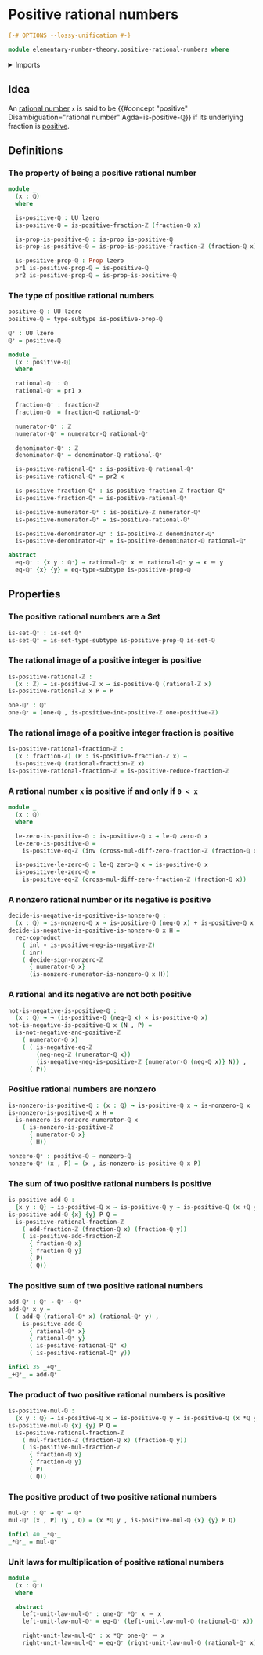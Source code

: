 # Positive rational numbers

```agda
{-# OPTIONS --lossy-unification #-}

module elementary-number-theory.positive-rational-numbers where
```

<details><summary>Imports</summary>

```agda
open import elementary-number-theory.addition-integer-fractions
open import elementary-number-theory.addition-rational-numbers
open import elementary-number-theory.cross-multiplication-difference-integer-fractions
open import elementary-number-theory.integer-fractions
open import elementary-number-theory.integers
open import elementary-number-theory.multiplication-integer-fractions
open import elementary-number-theory.multiplication-integers
open import elementary-number-theory.multiplication-rational-numbers
open import elementary-number-theory.negative-integers
open import elementary-number-theory.nonzero-rational-numbers
open import elementary-number-theory.positive-and-negative-integers
open import elementary-number-theory.positive-integer-fractions
open import elementary-number-theory.positive-integers
open import elementary-number-theory.rational-numbers
open import elementary-number-theory.reduced-integer-fractions
open import elementary-number-theory.strict-inequality-rational-numbers

open import foundation.cartesian-product-types
open import foundation.coproduct-types
open import foundation.dependent-pair-types
open import foundation.function-types
open import foundation.identity-types
open import foundation.negation
open import foundation.propositions
open import foundation.sets
open import foundation.subtypes
open import foundation.transport-along-identifications
open import foundation.universe-levels
```

</details>

## Idea

An [rational number](elementary-number-theory.rational-numbers.md) `x` is said
to be
{{#concept "positive" Disambiguation="rational number" Agda=is-positive-ℚ}} if
its underlying fraction is
[positive](elementary-number-theory.positive-integer-fractions.md).

## Definitions

### The property of being a positive rational number

```agda
module _
  (x : ℚ)
  where

  is-positive-ℚ : UU lzero
  is-positive-ℚ = is-positive-fraction-ℤ (fraction-ℚ x)

  is-prop-is-positive-ℚ : is-prop is-positive-ℚ
  is-prop-is-positive-ℚ = is-prop-is-positive-fraction-ℤ (fraction-ℚ x)

  is-positive-prop-ℚ : Prop lzero
  pr1 is-positive-prop-ℚ = is-positive-ℚ
  pr2 is-positive-prop-ℚ = is-prop-is-positive-ℚ
```

### The type of positive rational numbers

```agda
positive-ℚ : UU lzero
positive-ℚ = type-subtype is-positive-prop-ℚ

ℚ⁺ : UU lzero
ℚ⁺ = positive-ℚ

module _
  (x : positive-ℚ)
  where

  rational-ℚ⁺ : ℚ
  rational-ℚ⁺ = pr1 x

  fraction-ℚ⁺ : fraction-ℤ
  fraction-ℚ⁺ = fraction-ℚ rational-ℚ⁺

  numerator-ℚ⁺ : ℤ
  numerator-ℚ⁺ = numerator-ℚ rational-ℚ⁺

  denominator-ℚ⁺ : ℤ
  denominator-ℚ⁺ = denominator-ℚ rational-ℚ⁺

  is-positive-rational-ℚ⁺ : is-positive-ℚ rational-ℚ⁺
  is-positive-rational-ℚ⁺ = pr2 x

  is-positive-fraction-ℚ⁺ : is-positive-fraction-ℤ fraction-ℚ⁺
  is-positive-fraction-ℚ⁺ = is-positive-rational-ℚ⁺

  is-positive-numerator-ℚ⁺ : is-positive-ℤ numerator-ℚ⁺
  is-positive-numerator-ℚ⁺ = is-positive-rational-ℚ⁺

  is-positive-denominator-ℚ⁺ : is-positive-ℤ denominator-ℚ⁺
  is-positive-denominator-ℚ⁺ = is-positive-denominator-ℚ rational-ℚ⁺

abstract
  eq-ℚ⁺ : {x y : ℚ⁺} → rational-ℚ⁺ x ＝ rational-ℚ⁺ y → x ＝ y
  eq-ℚ⁺ {x} {y} = eq-type-subtype is-positive-prop-ℚ
```

## Properties

### The positive rational numbers are a Set

```agda
is-set-ℚ⁺ : is-set ℚ⁺
is-set-ℚ⁺ = is-set-type-subtype is-positive-prop-ℚ is-set-ℚ
```

### The rational image of a positive integer is positive

```agda
is-positive-rational-ℤ :
  (x : ℤ) → is-positive-ℤ x → is-positive-ℚ (rational-ℤ x)
is-positive-rational-ℤ x P = P

one-ℚ⁺ : ℚ⁺
one-ℚ⁺ = (one-ℚ , is-positive-int-positive-ℤ one-positive-ℤ)
```

### The rational image of a positive integer fraction is positive

```agda
is-positive-rational-fraction-ℤ :
  (x : fraction-ℤ) (P : is-positive-fraction-ℤ x) →
  is-positive-ℚ (rational-fraction-ℤ x)
is-positive-rational-fraction-ℤ = is-positive-reduce-fraction-ℤ
```

### A rational number `x` is positive if and only if `0 < x`

```agda
module _
  (x : ℚ)
  where

  le-zero-is-positive-ℚ : is-positive-ℚ x → le-ℚ zero-ℚ x
  le-zero-is-positive-ℚ =
    is-positive-eq-ℤ (inv (cross-mul-diff-zero-fraction-ℤ (fraction-ℚ x)))

  is-positive-le-zero-ℚ : le-ℚ zero-ℚ x → is-positive-ℚ x
  is-positive-le-zero-ℚ =
    is-positive-eq-ℤ (cross-mul-diff-zero-fraction-ℤ (fraction-ℚ x))
```

### A nonzero rational number or its negative is positive

```agda
decide-is-negative-is-positive-is-nonzero-ℚ :
  (x : ℚ) → is-nonzero-ℚ x → is-positive-ℚ (neg-ℚ x) + is-positive-ℚ x
decide-is-negative-is-positive-is-nonzero-ℚ x H =
  rec-coproduct
    ( inl ∘ is-positive-neg-is-negative-ℤ)
    ( inr)
    ( decide-sign-nonzero-ℤ
      { numerator-ℚ x}
      (is-nonzero-numerator-is-nonzero-ℚ x H))
```

### A rational and its negative are not both positive

```agda
not-is-negative-is-positive-ℚ :
  (x : ℚ) → ¬ (is-positive-ℚ (neg-ℚ x) × is-positive-ℚ x)
not-is-negative-is-positive-ℚ x (N , P) =
  is-not-negative-and-positive-ℤ
    ( numerator-ℚ x)
    ( ( is-negative-eq-ℤ
        (neg-neg-ℤ (numerator-ℚ x))
        (is-negative-neg-is-positive-ℤ {numerator-ℚ (neg-ℚ x)} N)) ,
      ( P))
```

### Positive rational numbers are nonzero

```agda
is-nonzero-is-positive-ℚ : (x : ℚ) → is-positive-ℚ x → is-nonzero-ℚ x
is-nonzero-is-positive-ℚ x H =
  is-nonzero-is-nonzero-numerator-ℚ x
    ( is-nonzero-is-positive-ℤ
      { numerator-ℚ x}
      ( H))

nonzero-ℚ⁺ : positive-ℚ → nonzero-ℚ
nonzero-ℚ⁺ (x , P) = (x , is-nonzero-is-positive-ℚ x P)
```

### The sum of two positive rational numbers is positive

```agda
is-positive-add-ℚ :
  {x y : ℚ} → is-positive-ℚ x → is-positive-ℚ y → is-positive-ℚ (x +ℚ y)
is-positive-add-ℚ {x} {y} P Q =
  is-positive-rational-fraction-ℤ
    ( add-fraction-ℤ (fraction-ℚ x) (fraction-ℚ y))
    ( is-positive-add-fraction-ℤ
      { fraction-ℚ x}
      { fraction-ℚ y}
      ( P)
      ( Q))
```

### The positive sum of two positive rational numbers

```agda
add-ℚ⁺ : ℚ⁺ → ℚ⁺ → ℚ⁺
add-ℚ⁺ x y =
  ( add-ℚ (rational-ℚ⁺ x) (rational-ℚ⁺ y) ,
    is-positive-add-ℚ
      { rational-ℚ⁺ x}
      { rational-ℚ⁺ y}
      ( is-positive-rational-ℚ⁺ x)
      ( is-positive-rational-ℚ⁺ y))

infixl 35 _+ℚ⁺_
_+ℚ⁺_ = add-ℚ⁺
```

### The product of two positive rational numbers is positive

```agda
is-positive-mul-ℚ :
  {x y : ℚ} → is-positive-ℚ x → is-positive-ℚ y → is-positive-ℚ (x *ℚ y)
is-positive-mul-ℚ {x} {y} P Q =
  is-positive-rational-fraction-ℤ
    ( mul-fraction-ℤ (fraction-ℚ x) (fraction-ℚ y))
    ( is-positive-mul-fraction-ℤ
      { fraction-ℚ x}
      { fraction-ℚ y}
      ( P)
      ( Q))
```

### The positive product of two positive rational numbers

```agda
mul-ℚ⁺ : ℚ⁺ → ℚ⁺ → ℚ⁺
mul-ℚ⁺ (x , P) (y , Q) = (x *ℚ y , is-positive-mul-ℚ {x} {y} P Q)

infixl 40 _*ℚ⁺_
_*ℚ⁺_ = mul-ℚ⁺
```

### Unit laws for multiplication of positive rational numbers

```agda
module _
  (x : ℚ⁺)
  where

  abstract
    left-unit-law-mul-ℚ⁺ : one-ℚ⁺ *ℚ⁺ x ＝ x
    left-unit-law-mul-ℚ⁺ = eq-ℚ⁺ (left-unit-law-mul-ℚ (rational-ℚ⁺ x))

    right-unit-law-mul-ℚ⁺ : x *ℚ⁺ one-ℚ⁺ ＝ x
    right-unit-law-mul-ℚ⁺ = eq-ℚ⁺ (right-unit-law-mul-ℚ (rational-ℚ⁺ x))
```
